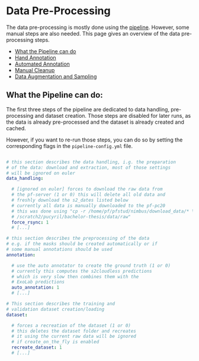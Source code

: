 # Data Pre-Processing

The data pre-processing is mostly done using the [pipeline](/docs/working_pipeline/pipeline). However, some manual steps
are also needed. This page gives an overview of the data pre-processing steps.

- [What the Pipeline can do](#what-the-pipeline-can-do)
- [Hand Annotation](/docs/pre-processing/hand_annotations)
- [Automated Annotation](/docs/pre-processing/automated_annotations)
- [Manual Cleanup](/docs/pre-processing/clean_up_masks)
- [Data Augmentation and Sampling](/docs/pre-processing/augmentation_and_sampling)

## What the Pipeline can do:

The first three steps of the pipeline are dedicated to data handling, pre-processing and dataset creation.
Those steps are disabled for later runs, as the data is already pre-processed and the dataset is already created and
cached.

However, if you want to re-run those steps, you can do so by setting the corresponding flags in
the `pipeline-config.yml` file.

```yml

# this section describes the data handling, i.g. the preparation 
# of the data: download and extraction, most of those settings 
# will be ignored on euler
data_handling:

  # [ignored on euler] forces to download the raw data from 
  # the pf-server (1 or 0) this will delete all old data and 
  # freshly download the s2_dates listed below
  # currently all data is manually downloaded to the pf-pc20
  # this was done using "cp -r /home/pf/pfstud/nimbus/download_data/* \
  # /scratch2/pucyril/bachelor-thesis/data/raw"
  force_rsync: 1
  # [...]

# this section describes the preprocessing of the data
# e.g. if the masks should be created automatically or if
# some manual annotations should be used
annotation:

  # use the auto annotator to create the ground truth (1 or 0)
  # currently this computes the s2cloudless predictions 
  # which is very slow then combines them with the 
  # ExoLab predictions
  auto_annotation: 1
  # [...]

# This section describes the training and 
# validation dataset creation/loading
dataset:

  # forces a recreation of the dataset (1 or 0)
  # this deletes the dataset folder and recreates
  # it using the current raw data will be ignored 
  # if create_on_the_fly is enabled
  recreate_dataset: 1
  # [...]

```
